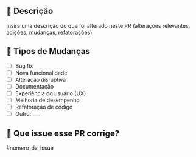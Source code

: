 ## 📝 Descrição
Insira uma descrição do que foi alterado neste PR (alterações relevantes, adições, mudanças, refatorações)


## 📂 Tipos de Mudanças
 - [ ] Bug fix <!--- Alteração que corrige uma issue e não altera funcionalidades já existentes -->
 - [ ] Nova funcionalidade <!--- Alteração que adiciona uma funcionalidade e não altera funcionalidades já existentes -->
 - [ ] Alteração disruptiva <!--- Correção ou funcionalidade que causa alteração nas funcionalidades existentes -->
 - [ ] Documentação <!--- Alterações na documentação do projeto, como manuais, comentários ou guias -->
 - [ ] Experiência do usuário (UX) <!--- Modificações na interface ou fluxos para melhorar usabilidade e experiência -->
 - [ ] Melhoria de desempenho <!--- Otimizações que aumentam velocidade, eficiência ou reduzem consumo de recursos -->
 - [ ] Refatoração de código <!--- Reestruturação do código sem alterar comportamento externo, focada em legibilidade -->
 - [ ] Outro: ___ <!--- Qualquer alteração não listada acima (especificar detalhes) -->

 ## 🔗 Que issue esse PR corrige?
 #numero_da_issue
